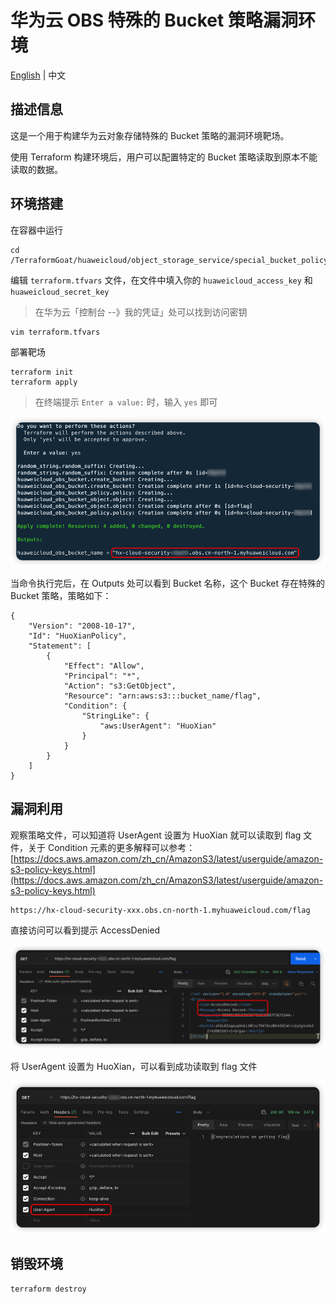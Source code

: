 # 华为云 OBS 特殊的 Bucket 策略漏洞环境

[English](./README.md) | 中文

## 描述信息

这是一个用于构建华为云对象存储特殊的 Bucket 策略的漏洞环境靶场。

使用 Terraform 构建环境后，用户可以配置特定的 Bucket 策略读取到原本不能读取的数据。

## 环境搭建

在容器中运行

```shell
cd /TerraformGoat/huaweicloud/object_storage_service/special_bucket_policy/
```

编辑 `terraform.tfvars` 文件，在文件中填入你的 `huaweicloud_access_key` 和 `huaweicloud_secret_key`

> 在华为云「控制台 --》我的凭证」处可以找到访问密钥

```shell
vim terraform.tfvars
```

部署靶场

```shell
terraform init
terraform apply
```

> 在终端提示 `Enter a value:` 时，输入 `yes` 即可

![image](../../../images/1650797768.png)

当命令执行完后，在 Outputs 处可以看到 Bucket 名称，这个 Bucket 存在特殊的 Bucket 策略，策略如下：

```shell
{
    "Version": "2008-10-17", 
    "Id": "HuoXianPolicy", 
    "Statement": [
        {
            "Effect": "Allow", 
            "Principal": "*", 
            "Action": "s3:GetObject", 
            "Resource": "arn:aws:s3:::bucket_name/flag", 
            "Condition": {
                "StringLike": {
                    "aws:UserAgent": "HuoXian"
                }
            }
        }
    ]
}
```

## 漏洞利用

观察策略文件，可以知道将 UserAgent 设置为 HuoXian 就可以读取到 flag 文件，关于 Condition 元素的更多解释可以参考：[https://docs.aws.amazon.com/zh_cn/AmazonS3/latest/userguide/amazon-s3-policy-keys.html](https://docs.aws.amazon.com/zh_cn/AmazonS3/latest/userguide/amazon-s3-policy-keys.html)

```shell
https://hx-cloud-security-xxx.obs.cn-north-1.myhuaweicloud.com/flag
```

直接访问可以看到提示 AccessDenied

![image](../../../images/1650798262.png)

将 UserAgent 设置为 HuoXian，可以看到成功读取到 flag 文件

![image](../../../images/1650798373.png)

## 销毁环境

```shell
terraform destroy
```
